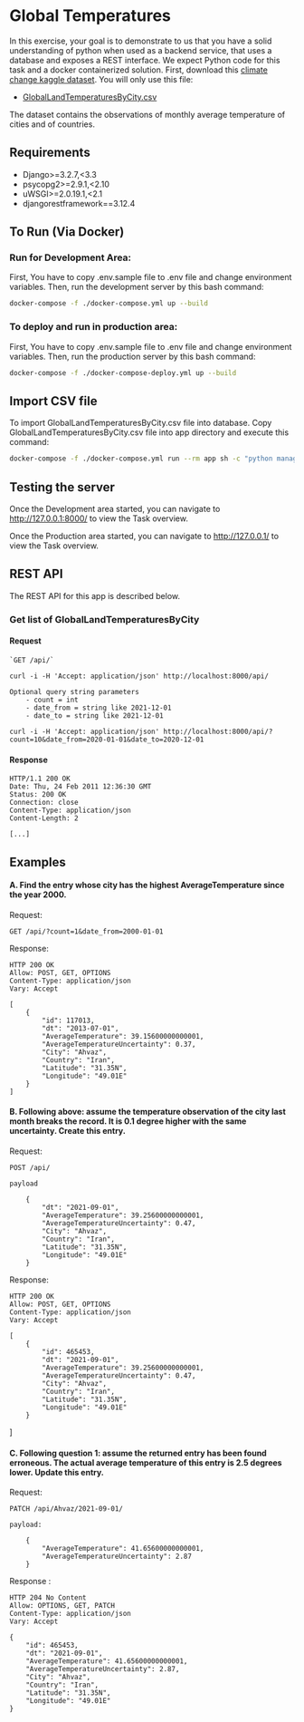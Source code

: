 # Global Temperatures

In this exercise, your goal is to demonstrate to us that you have a solid understanding of python when used as a backend service, that uses a database and exposes a REST interface. We expect Python code for this task and a docker containerized solution. First, download this [climate change kaggle dataset](https://www.kaggle.com/berkeleyearth/climate-change-earth-surface-temperature-data). You will only use this file:

- [GlobalLandTemperaturesByCity.csv](https://www.kaggle.com/berkeleyearth/climate-change-earth-surface-temperature-data?select=GlobalLandTemperaturesByCity.csv) 

The dataset contains the observations of monthly average temperature of cities and of countries.
## Requirements

- Django>=3.2.7,<3.3
- psycopg2>=2.9.1,<2.10
- uWSGI>=2.0.19.1,<2.1
- djangorestframework==3.12.4

## To Run (Via Docker)

### Run for Development Area:
First, You have to copy .env.sample file to .env file and change environment variables.
Then, run the development server by this bash command:

```bash
docker-compose -f ./docker-compose.yml up --build
```

### To deploy and run in production area:
First, You have to copy .env.sample file to .env file and change environment variables.
Then, run the production server by this bash command:

```bash
docker-compose -f ./docker-compose-deploy.yml up --build
```

## Import CSV file

To import GlobalLandTemperaturesByCity.csv file into database. Copy GlobalLandTemperaturesByCity.csv file into app directory and execute this command:

```bash
docker-compose -f ./docker-compose.yml run --rm app sh -c "python manage.py importcsv GlobalLandTemperaturesByCity.csv"
```

## Testing the server

Once the Development area started, you can navigate to http://127.0.0.1:8000/ to view the Task overview.

Once the Production area started, you can navigate to http://127.0.0.1/ to view the Task overview.

## REST API

The REST API for this app is described below.

### Get list of GlobalLandTemperaturesByCity

#### Request

    `GET /api/`

    curl -i -H 'Accept: application/json' http://localhost:8000/api/

    Optional query string parameters
        - count = int
        - date_from = string like 2021-12-01
        - date_to = string like 2021-12-01

    curl -i -H 'Accept: application/json' http://localhost:8000/api/?count=10&date_from=2020-01-01&date_to=2020-12-01

#### Response

    HTTP/1.1 200 OK
    Date: Thu, 24 Feb 2011 12:36:30 GMT
    Status: 200 OK
    Connection: close
    Content-Type: application/json
    Content-Length: 2

    [...]

## Examples

#### A. Find the entry whose city has the highest AverageTemperature since the year 2000.

Request:

    GET /api/?count=1&date_from=2000-01-01

Response:

    HTTP 200 OK
    Allow: POST, GET, OPTIONS
    Content-Type: application/json
    Vary: Accept

    [
        {
            "id": 117013,
            "dt": "2013-07-01",
            "AverageTemperature": 39.15600000000001,
            "AverageTemperatureUncertainty": 0.37,
            "City": "Ahvaz",
            "Country": "Iran",
            "Latitude": "31.35N",
            "Longitude": "49.01E"
        }
    ]

#### B. Following above: assume the temperature observation of the city last month breaks the record. It is 0.1 degree higher with the same uncertainty. Create this entry.

Request:

    POST /api/

    payload

        {
            "dt": "2021-09-01",
            "AverageTemperature": 39.25600000000001,
            "AverageTemperatureUncertainty": 0.47,
            "City": "Ahvaz",
            "Country": "Iran",
            "Latitude": "31.35N",
            "Longitude": "49.01E"
        }

Response:

    HTTP 200 OK
    Allow: POST, GET, OPTIONS
    Content-Type: application/json
    Vary: Accept

    [
        {
            "id": 465453,
            "dt": "2021-09-01",
            "AverageTemperature": 39.25600000000001,
            "AverageTemperatureUncertainty": 0.47,
            "City": "Ahvaz",
            "Country": "Iran",
            "Latitude": "31.35N",
            "Longitude": "49.01E"
        }

]

#### C. Following question 1: assume the returned entry has been found erroneous. The actual average temperature of this entry is 2.5 degrees lower. Update this entry.

Request:

    PATCH /api/Ahvaz/2021-09-01/

    payload:

        {
            "AverageTemperature": 41.65600000000001,
            "AverageTemperatureUncertainty": 2.87
        }

Response :

    HTTP 204 No Content
    Allow: OPTIONS, GET, PATCH
    Content-Type: application/json
    Vary: Accept

    {
        "id": 465453,
        "dt": "2021-09-01",
        "AverageTemperature": 41.65600000000001,
        "AverageTemperatureUncertainty": 2.87,
        "City": "Ahvaz",
        "Country": "Iran",
        "Latitude": "31.35N",
        "Longitude": "49.01E"
    }
